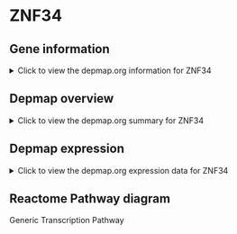 <h1>ZNF34</h1>

<h2>Gene information</h2>
<details>
  <summary>Click to view the depmap.org information for ZNF34</summary>
  <iframe src="https://depmap.org/portal/gene/ZNF34?tab=about" style="border:none;width:100%;height:800px"></iframe>
</details>

<h2>Depmap overview</h2>
<details>
  <summary>Click to view the depmap.org summary for ZNF34</summary>
  <iframe src="https://depmap.org/portal/gene/ZNF34?tab=overview" style="border:none;width:100%;height:800px"></iframe>
</details>

<h2>Depmap expression</h2>
<details>
  <summary>Click to view the depmap.org expression data for ZNF34</summary>
  <iframe src="https://depmap.org/portal/gene/ZNF34?tab=characterization" style="border:none;width:100%;height:800px"></iframe>
</details>



<h2>Reactome Pathway diagram</h2>
Generic Transcription Pathway
<div id="diagramHolder"></div>

<script>
    //Creating the Reactome Diagram widget
    //Take into account a proxy needs to be set up in your server side pointing to www.reactome.org
    function onReactomeDiagramReady(){  //This function is automatically called when the widget code is ready to be used
        var diagram = Reactome.Diagram.create({
            "placeHolder" : "diagramHolder",
            "width" : 900,
            "height" : 500
        });

        //Initialising it to the "Hemostasis" pathway
        diagram.loadDiagram("R-HSA-212436");

        //Adding different listeners

        diagram.onDiagramLoaded(function (loaded) {
            console.info("Loaded ", loaded);
            diagram.flagItems("BAD");
	    diagram.flagItems("Q92934");
            if (loaded == "R-HSA-212436") diagram.selectItem("R-HSA-212436");
        });

     }
</script>



